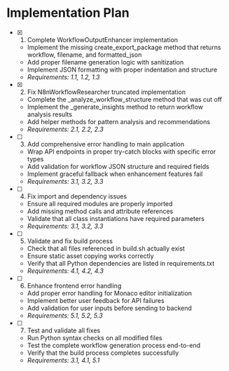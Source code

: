 # Implementation Plan

- [x] 1. Complete WorkflowOutputEnhancer implementation
  - Implement the missing create_export_package method that returns workflow, filename, and formatted_json
  - Add proper filename generation logic with sanitization
  - Implement JSON formatting with proper indentation and structure
  - _Requirements: 1.1, 1.2, 1.3_

- [x] 2. Fix N8nWorkflowResearcher truncated implementation
  - Complete the _analyze_workflow_structure method that was cut off
  - Implement the _generate_insights method to return workflow analysis results
  - Add helper methods for pattern analysis and recommendations
  - _Requirements: 2.1, 2.2, 2.3_

- [ ] 3. Add comprehensive error handling to main application
  - Wrap API endpoints in proper try-catch blocks with specific error types
  - Add validation for workflow JSON structure and required fields
  - Implement graceful fallback when enhancement features fail
  - _Requirements: 3.1, 3.2, 3.3_

- [ ] 4. Fix import and dependency issues
  - Ensure all required modules are properly imported
  - Add missing method calls and attribute references
  - Validate that all class instantiations have required parameters
  - _Requirements: 3.1, 3.2, 3.3_

- [ ] 5. Validate and fix build process
  - Check that all files referenced in build.sh actually exist
  - Ensure static asset copying works correctly
  - Verify that all Python dependencies are listed in requirements.txt
  - _Requirements: 4.1, 4.2, 4.3_

- [ ] 6. Enhance frontend error handling
  - Add proper error handling for Monaco editor initialization
  - Implement better user feedback for API failures
  - Add validation for user inputs before sending to backend
  - _Requirements: 5.1, 5.2, 5.3_

- [ ] 7. Test and validate all fixes
  - Run Python syntax checks on all modified files
  - Test the complete workflow generation process end-to-end
  - Verify that the build process completes successfully
  - _Requirements: 3.1, 4.1, 5.1_